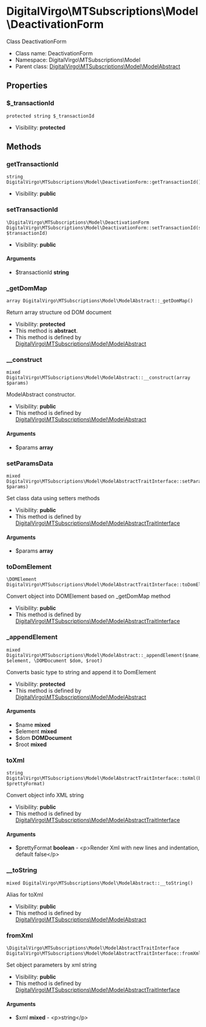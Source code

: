 DigitalVirgo\MTSubscriptions\Model\DeactivationForm
===============

Class DeactivationForm




* Class name: DeactivationForm
* Namespace: DigitalVirgo\MTSubscriptions\Model
* Parent class: [DigitalVirgo\MTSubscriptions\Model\ModelAbstract](DigitalVirgo-MTSubscriptions-Model-ModelAbstract.md)





Properties
----------


### $_transactionId

    protected string $_transactionId





* Visibility: **protected**


Methods
-------


### getTransactionId

    string DigitalVirgo\MTSubscriptions\Model\DeactivationForm::getTransactionId()





* Visibility: **public**




### setTransactionId

    \DigitalVirgo\MTSubscriptions\Model\DeactivationForm DigitalVirgo\MTSubscriptions\Model\DeactivationForm::setTransactionId(string $transactionId)





* Visibility: **public**


#### Arguments
* $transactionId **string**



### _getDomMap

    array DigitalVirgo\MTSubscriptions\Model\ModelAbstract::_getDomMap()

Return array structure od DOM document



* Visibility: **protected**
* This method is **abstract**.
* This method is defined by [DigitalVirgo\MTSubscriptions\Model\ModelAbstract](DigitalVirgo-MTSubscriptions-Model-ModelAbstract.md)




### __construct

    mixed DigitalVirgo\MTSubscriptions\Model\ModelAbstract::__construct(array $params)

ModelAbstract constructor.



* Visibility: **public**
* This method is defined by [DigitalVirgo\MTSubscriptions\Model\ModelAbstract](DigitalVirgo-MTSubscriptions-Model-ModelAbstract.md)


#### Arguments
* $params **array**



### setParamsData

    mixed DigitalVirgo\MTSubscriptions\Model\ModelAbstractTraitInterface::setParamsData(array $params)

Set class data using setters methods



* Visibility: **public**
* This method is defined by [DigitalVirgo\MTSubscriptions\Model\ModelAbstractTraitInterface](DigitalVirgo-MTSubscriptions-Model-ModelAbstractTraitInterface.md)


#### Arguments
* $params **array**



### toDomElement

    \DOMElement DigitalVirgo\MTSubscriptions\Model\ModelAbstractTraitInterface::toDomElement()

Convert object into DOMElement based on _getDomMap method



* Visibility: **public**
* This method is defined by [DigitalVirgo\MTSubscriptions\Model\ModelAbstractTraitInterface](DigitalVirgo-MTSubscriptions-Model-ModelAbstractTraitInterface.md)




### _appendElement

    mixed DigitalVirgo\MTSubscriptions\Model\ModelAbstract::_appendElement($name, $element, \DOMDocument $dom, $root)

Converts basic type to string and append it to DomElement



* Visibility: **protected**
* This method is defined by [DigitalVirgo\MTSubscriptions\Model\ModelAbstract](DigitalVirgo-MTSubscriptions-Model-ModelAbstract.md)


#### Arguments
* $name **mixed**
* $element **mixed**
* $dom **DOMDocument**
* $root **mixed**



### toXml

    string DigitalVirgo\MTSubscriptions\Model\ModelAbstractTraitInterface::toXml(boolean $prettyFormat)

Convert object info XML string



* Visibility: **public**
* This method is defined by [DigitalVirgo\MTSubscriptions\Model\ModelAbstractTraitInterface](DigitalVirgo-MTSubscriptions-Model-ModelAbstractTraitInterface.md)


#### Arguments
* $prettyFormat **boolean** - &lt;p&gt;Render Xml with new lines and indentation, default false&lt;/p&gt;



### __toString

    mixed DigitalVirgo\MTSubscriptions\Model\ModelAbstract::__toString()

Alias for toXml



* Visibility: **public**
* This method is defined by [DigitalVirgo\MTSubscriptions\Model\ModelAbstract](DigitalVirgo-MTSubscriptions-Model-ModelAbstract.md)




### fromXml

    \DigitalVirgo\MTSubscriptions\Model\ModelAbstractTraitInterface DigitalVirgo\MTSubscriptions\Model\ModelAbstractTraitInterface::fromXml($xml)

Set object parameters by xml string



* Visibility: **public**
* This method is defined by [DigitalVirgo\MTSubscriptions\Model\ModelAbstractTraitInterface](DigitalVirgo-MTSubscriptions-Model-ModelAbstractTraitInterface.md)


#### Arguments
* $xml **mixed** - &lt;p&gt;string&lt;/p&gt;


